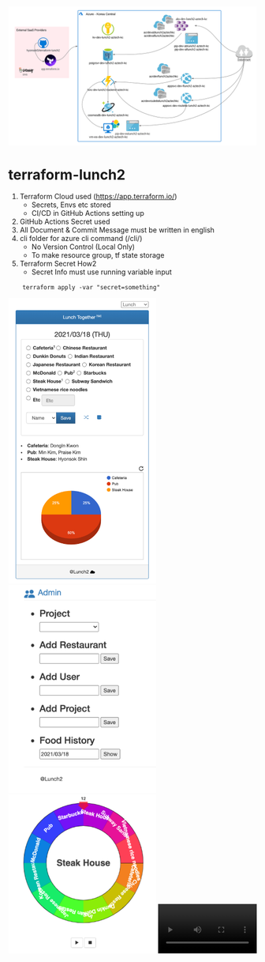
![InfraD](https://github.com/hyonsok5/terraform-lunch2/blob/main/etc/infraD-lunch2-hackerthon.png)

# terraform-lunch2

1. Terraform Cloud used (https://app.terraform.io/)  
   - Secrets, Envs etc stored
   - CI/CD in GitHub Actions setting up
1. GitHub Actions Secret used
1. All Document & Commit Message must be written in english
1. cli folder for azure cli command (/cli/)
   - No Version Control (Local Only)
   - To make resource group, tf state storage 
1. Terraform Secret How2
    - Secret Info must use running variable input
```
    terraform apply -var "secret=something" 
```

<img src="https://github.com/hyonsok5/terraform-lunch2/blob/main/etc/lunch2.png" width=300 /> 
<img src="https://github.com/hyonsok5/terraform-lunch2/blob/main/etc/admin-lunch2.png" width=300 />
<img src="https://github.com/hyonsok5/terraform-lunch2/blob/main/etc/roulette.png" width=300 />

<video width="200" controls="controls">
  <source src="https://github.com/hyonsok5/terraform-lunch2/blob/main/etc/VoD-Lunch2gather-Simulation-24MB.mp4" type="video/mp4">
</video>